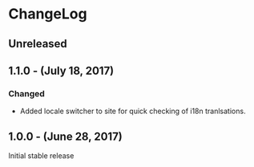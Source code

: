 ChangeLog
=========

Unreleased
----------

1.1.0 - (July 18, 2017)
-----------------
### Changed
* Added locale switcher to site for quick checking of i18n tranlsations.

1.0.0 - (June 28, 2017)
-----------------
Initial stable release
